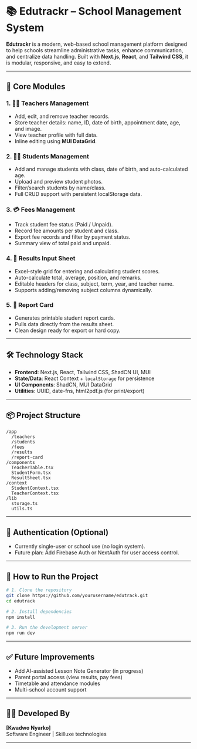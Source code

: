 

# 📚 **Edutrackr – School Management System**

**Edutrackr** is a modern, web-based school management platform designed to help schools streamline administrative tasks, enhance communication, and centralize data handling. Built with **Next.js**, **React**, and **Tailwind CSS**, it is modular, responsive, and easy to extend.

---

## 🧩 **Core Modules**

### 1. 👨‍🏫 Teachers Management
- Add, edit, and remove teacher records.
- Store teacher details: name, ID, date of birth, appointment date, age, and image.
- View teacher profile with full data.
- Inline editing using **MUI DataGrid**.

### 2. 👨‍🎓 Students Management
- Add and manage students with class, date of birth, and auto-calculated age.
- Upload and preview student photos.
- Filter/search students by name/class.
- Full CRUD support with persistent localStorage data.

### 3. 💳 Fees Management
- Track student fee status (Paid / Unpaid).
- Record fee amounts per student and class.
- Export fee records and filter by payment status.
- Summary view of total paid and unpaid.

### 4. 🧾 Results Input Sheet
- Excel-style grid for entering and calculating student scores.
- Auto-calculate total, average, position, and remarks.
- Editable headers for class, subject, term, year, and teacher name.
- Supports adding/removing subject columns dynamically.

### 5. 📄 Report Card
- Generates printable student report cards.
- Pulls data directly from the results sheet.
- Clean design ready for export or hard copy.

---

## 🛠 **Technology Stack**
- **Frontend**: Next.js, React, Tailwind CSS, ShadCN UI, MUI
- **State/Data**: React Context + `localStorage` for persistence
- **UI Components**: ShadCN, MUI DataGrid
- **Utilities**: UUID, date-fns, html2pdf.js (for print/export)

---

## 📦 **Project Structure**
```
/app
  /teachers
  /students
  /fees
  /results
  /report-card
/components
  TeacherTable.tsx
  StudentForm.tsx
  ResultSheet.tsx
/context
  StudentContext.tsx
  TeacherContext.tsx
/lib
  storage.ts
  utils.ts
```

---

## 🔐 Authentication (Optional)
- Currently single-user or school use (no login system).
- Future plan: Add Firebase Auth or NextAuth for user access control.

---

## 🚀 How to Run the Project

```bash
# 1. Clone the repository
git clone https://github.com/yourusername/edutrack.git
cd edutrack

# 2. Install dependencies
npm install

# 3. Run the development server
npm run dev
```

---

## ✅ Future Improvements
- Add AI-assisted Lesson Note Generator (in progress)
- Parent portal access (view results, pay fees)
- Timetable and attendance modules
- Multi-school account support


---

## 👨‍💻 Developed By
**[Kwadwo Nyarko]**  
Software Engineer | Skilluxe technologies

---

